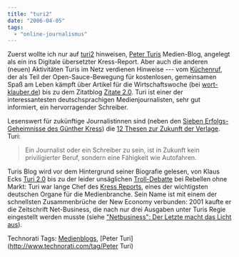 ```yaml
---
title: "turi2"
date: "2006-04-05"
tags: 
  - "online-journalismus"
---
```


Zuerst wollte ich nur auf [turi2](http://turi-2.blog.de/) hinweisen, [Peter Turis](http://peterturi.blog.de/) Medien-Blog, angelegt als ein ins Digitale übersetzter Kress-Report. Aber auch die anderen (neuen) Aktivitäten Turis im Netz verdienen Hinweise --- vom [Küchenruf](http://kuechenruf.blog.de), der als Teil der Open-Sauce-Bewegung für kostenlosen, gemeinsamen Spaß am Leben kämpft über Artikel für die Wirtschaftswoche (bei [wort-klauber.de](http://wort-klauber.blog.de/)) bis zu dem Zitatblog [Zitate 2.0](http://myzitate.blog.de/). Turi ist einer der interessantesten deutschsprachigen Medienjournalisten, sehr gut informiert, ein hervorragender Schreiber.

Lesenswert für zukünftige Journalistinnen sind (neben den [Sieben Erfolgs-Geheimnisse des Günther Kress](http://wort-klauber.blog.de/2006/02/08/geheimnis~544952)) die [12 Thesen zur Zukunft der Verlage](http://turi-2.blog.de/2006/03/31/bye_bye_print~690460). Turi:

> Ein Journalist oder ein Schreiber zu sein, ist in Zukunft kein priviligierter Beruf, sondern eine Fähigkeit wie Autofahren.

Turis Blog wird vor dem Hintergrund seiner Biografie gelesen, von Klaus Ecks [Turi 2.0](http://klauseck.typepad.com/prblogger/2006/03/999_blogs_turi_.html) bis zu der leider unsäglichen [Troll-Debatte](http://rebellmarkt.blogger.de/stories/357908/) bei Rebellen ohne Markt: Turi war lange Chef des [Kress Reports](http://www.kress.de/cont/home.php), eines der wichtigsten deutschen Organe für die Medienbranche. Sein Name ist mit einem der schnellsten Zusammenbrüche der New Economy verbunden: 2001 kaufte er die Zeitschrift Net-Business, die nach nur drei Ausgaben unter Turis Regie eingestellt werden musste (siehe ["Netbusiness": Der Letzte macht das Licht aus](http://www.manager-magazin.de/it/artikel/0,2828,164768,00.html)).

  

Technorati Tags: [Medienblogs](http://www.technorati.com/tag/Medienblogs), [Peter Turi](http://www.technorati.com/tag/Peter Turi)
